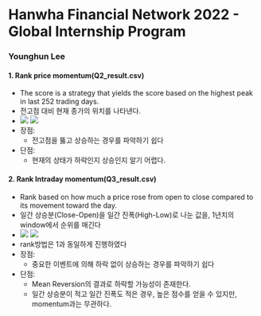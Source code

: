 # Hanwha Financial Network 2022 - Global Internship Program
### Younghun Lee



#### 1. Rank price momentum(Q2_result.csv)
- The score is a strategy that yields the score based on the highest peak in last 252 trading days.
- 전고점 대비 현재 종가의 위치를 나타낸다.
- <img src="https://render.githubusercontent.com/render/math?math={(rank(Close, window=252)-1)/251} #gh-light-mode-only"> <img src="https://render.githubusercontent.com/render/math?math={\color{white}(rank(Close, window=252)-1)/251}, window=252)-1)/251 #gh-dark-mode-only">
- 장점:
  - 전고점을 뚫고 상승하는 경우를 파악하기 쉽다
- 단점:
  - 현재의 상태가 하락인지 상승인지 알기 어렵다.


#### 2. Rank Intraday momentum(Q3_result.csv)
-  Rank based on how much a price rose from open to close compared to its movement toward the day.
- 일간 상승분(Close-Open)을 일간 진폭(High-Low)로 나눈 값을, 1년치의 window에서 순위를 매긴다
- <img src="https://render.githubusercontent.com/render/math?math=(rank(\frac{Close-Open}{High-Low}, window=252)-1)/251 #gh-light-mode-only"> <img src="https://render.githubusercontent.com/render/math?math={\color{white}(rank(\frac{Close-Open}{High-Low}, window=252)-1)/251} #gh-dark-mode-only">
- rank방법은 1과 동일하게 진행하였다
- 장점:
  - 중요한 이벤트에 의해 하락 없이 상승하는 경우를 파악하기 쉽다
- 단점:
  - Mean Reversion의 결과로 하락할 가능성이 존재한다.
  - 일간 상승분이 적고 일간 진폭도 적은 경우, 높은 점수를 얻을 수 있지만, momentum과는 무관하다.

